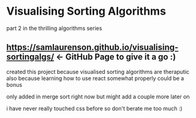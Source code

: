 # Visualising Sorting Algorithms
part 2 in the thrilling algorithms series

## https://samlaurenson.github.io/visualising-sortingalgs/ <- GitHub Page to give it a go :)

created this project because visualised sorting algorithms are theraputic
also because learning how to use react somewhat properly could be a bonus

only added in merge sort right now but might add a couple more later on

i have never really touched css before so don't berate me too much :)
